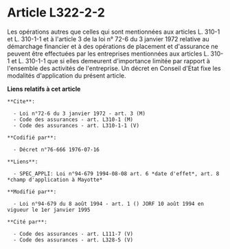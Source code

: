 # Article L322-2-2

Les opérations autres que celles qui sont mentionnées aux articles L. 310-1 et L. 310-1-1 et à l'article 3 de la loi n° 72-6
du 3 janvier 1972 relative au démarchage financier et à des opérations de placement et d'assurance ne peuvent être effectuées
par les entreprises mentionnées aux articles L. 310-1 et L. 310-1-1 que si elles demeurent d'importance limitée par rapport à
l'ensemble des activités de l'entreprise. Un décret en Conseil d'Etat fixe les modalités d'application du présent article.

**Liens relatifs à cet article**

	**Cite**:

	  - Loi n°72-6 du 3 janvier 1972 - art. 3 (M)
	  - Code des assurances - art. L310-1 (M)
	  - Code des assurances - art. L310-1-1 (V)

	**Codifié par**:

	  - Décret n°76-666 1976-07-16

	**Liens**:

	  - SPEC_APPLI: Loi n°94-679 1994-08-08 art. 6 *date d'effet*, art. 8 *champ d'application à Mayotte*

	**Modifié par**:

	  - Loi n°94-679 du 8 août 1994 - art. 1 () JORF 10 août 1994 en vigueur le 1er janvier 1995

	**Cité par**:

	  - Code des assurances - art. L111-7 (V)
	  - Code des assurances - art. L328-5 (V)
